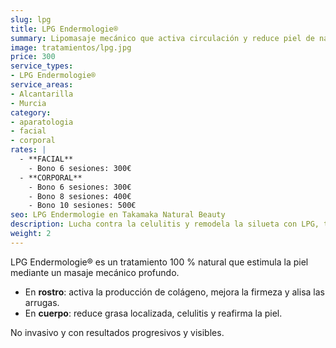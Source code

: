 ```yaml
---
slug: lpg
title: LPG Endermologie®
summary: Lipomasaje mecánico que activa circulación y reduce piel de naranja.
image: tratamientos/lpg.jpg
price: 300
service_types:
- LPG Endermologie®
service_areas:
- Alcantarilla
- Murcia
category:
- aparatologia
- facial
- corporal
rates: |
  - **FACIAL**
    - Bono 6 sesiones: 300€
  - **CORPORAL**
    - Bono 6 sesiones: 300€
    - Bono 8 sesiones: 400€
    - Bono 10 sesiones: 500€
seo: LPG Endermologie en Takamaka Natural Beauty
description: Lucha contra la celulitis y remodela la silueta con LPG, tratamiento mecánico indoloro y sin tiempos de baja.
weight: 2
---
```


LPG Endermologie® es un tratamiento 100 % natural que estimula la piel mediante un masaje mecánico profundo.

- En **rostro**: activa la producción de colágeno, mejora la firmeza y alisa las arrugas.
- En **cuerpo**: reduce grasa localizada, celulitis y reafirma la piel.

No invasivo y con resultados progresivos y visibles.
